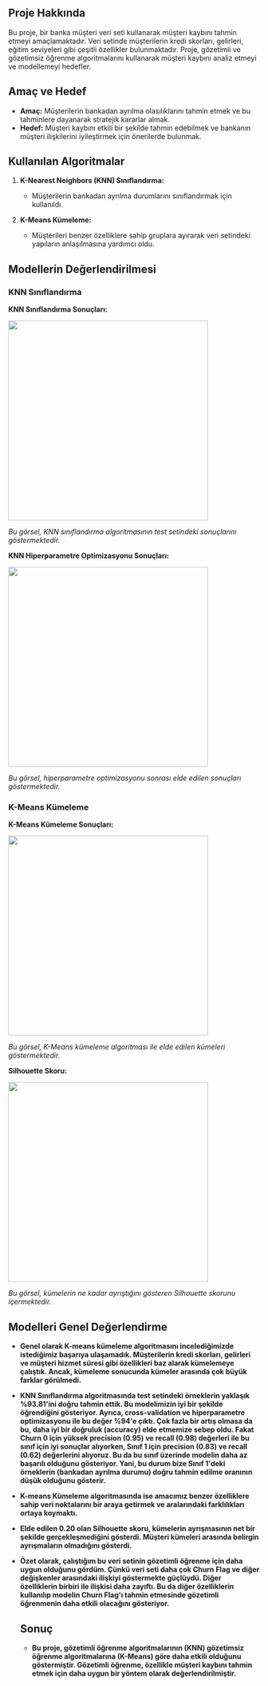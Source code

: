 ## Proje Hakkında

Bu proje, bir banka müşteri veri seti kullanarak müşteri kaybını tahmin etmeyi amaçlamaktadır. Veri setinde müşterilerin kredi skorları, gelirleri, eğitim seviyeleri gibi çeşitli özellikler bulunmaktadır. Proje, gözetimli ve gözetimsiz öğrenme algoritmalarını kullanarak müşteri kaybını analiz etmeyi ve modellemeyi hedefler.

## Amaç ve Hedef
- **Amaç:** Müşterilerin bankadan ayrılma olasılıklarını tahmin etmek ve bu tahminlere dayanarak stratejik kararlar almak.
- **Hedef:** Müşteri kaybını etkili bir şekilde tahmin edebilmek ve bankanın müşteri ilişkilerini iyileştirmek için önerilerde bulunmak.

## Kullanılan Algoritmalar

1. **K-Nearest Neighbors (KNN) Sınıflandırma:**
   - Müşterilerin bankadan ayrılma durumlarını sınıflandırmak için kullanıldı.

2. **K-Means Kümeleme:**
   - Müşterileri benzer özelliklere sahip gruplara ayırarak veri setindeki yapıların anlaşılmasına yardımcı oldu.

## Modellerin Değerlendirilmesi

### KNN Sınıflandırma

**KNN Sınıflandırma Sonuçları:**

<img src="https://github.com/user-attachments/assets/1566acc7-3c5c-44cd-9029-b5a1e4a2dc9d" width="400" />

*Bu görsel, KNN sınıflandırma algoritmasının test setindeki sonuçlarını göstermektedir.*

**KNN Hiperparametre Optimizasyonu Sonuçları:**

<img src="https://github.com/user-attachments/assets/a2b69efa-793d-42e7-92c8-99721023db95" width="400" />

*Bu görsel, hiperparametre optimizasyonu sonrası elde edilen sonuçları göstermektedir.*

### K-Means Kümeleme

**K-Means Kümeleme Sonuçları:**

<img src="https://github.com/user-attachments/assets/19e4da3e-6ac9-48f7-a05c-79fc43c3a626" width="400" />

*Bu görsel, K-Means kümeleme algoritması ile elde edilen kümeleri göstermektedir.*

**Silhouette Skoru:**

<img src="https://github.com/user-attachments/assets/7bf3ba0f-9121-427f-9659-62736ac9761b" width="400" />

*Bu görsel, kümelerin ne kadar ayrıştığını gösteren Silhouette skorunu içermektedir.*



## Modelleri Genel Değerlendirme

- **Genel olarak K-means kümeleme algoritmasını incelediğimizde istediğimiz başarıya ulaşamadık. Müşterilerin kredi skorları, gelirleri ve müşteri hizmet süresi gibi özellikleri baz alarak kümelemeye çalıştık. Ancak, kümeleme sonucunda kümeler arasında çok büyük farklar görülmedi.**

- **KNN Sınıflandırma algoritmasında test setindeki örneklerin yaklaşık %93.81'ini doğru tahmin ettik. Bu modelimizin iyi bir şekilde öğrendiğini gösteriyor. Ayrıca, cross-validation ve hiperparametre optimizasyonu ile bu değer %94'e çıktı. Çok fazla bir artış olmasa da bu, daha iyi bir doğruluk (accuracy) elde etmemize sebep oldu. Fakat Churn 0 için yüksek precision (0.95) ve recall (0.98) değerleri ile bu sınıf için iyi sonuçlar alıyorken, Sınıf 1 için precision (0.83) ve recall (0.62) değerlerini alıyoruz. Bu da bu sınıf üzerinde modelin daha az başarılı olduğunu gösteriyor. Yani, bu durum bize Sınıf 1'deki örneklerin (bankadan ayrılma durumu) doğru tahmin edilme oranının düşük olduğunu gösterir.**

- **K-means Kümeleme algoritmasında ise amacımız benzer özelliklere sahip veri noktalarını bir araya getirmek ve aralarındaki farklılıkları ortaya koymaktı.**

- **Elde edilen 0.20 olan Silhouette skoru, kümelerin ayrışmasının net bir şekilde gerçekleşmediğini gösterdi. Müşteri kümeleri arasında belirgin ayrışmaların olmadığını gösterdi.**

- **Özet olarak, çalıştığım bu veri setinin gözetimli öğrenme için daha uygun olduğunu gördüm. Çünkü veri seti daha çok Churn Flag ve diğer değişkenler arasındaki ilişkiyi göstermekte güçlüydü. Diğer özelliklerin birbiri ile ilişkisi daha zayıftı. Bu da diğer özelliklerin kullanılıp modelin Churn Flag'ı tahmin etmesinde gözetimli öğrenmenin daha etkili olacağını gösteriyor.**


   ## Sonuç
  - **Bu proje, gözetimli öğrenme algoritmalarının (KNN) gözetimsiz öğrenme algoritmalarına (K-Means) göre daha etkili olduğunu göstermiştir. Gözetimli öğrenme, özellikle müşteri kaybını tahmin etmek için daha uygun bir yöntem olarak değerlendirilmiştir.**

